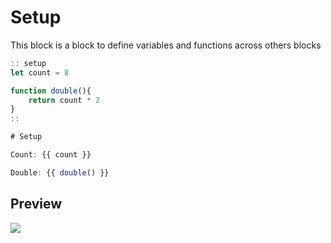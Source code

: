 # Setup

This block is a block to define variables and functions across others blocks

```js 
:: setup
let count = 8

function double(){
    return count * 2
}
::

# Setup

Count: {{ count }}

Double: {{ double() }}
```

## Preview
![](/hephaestus-setup.png)
